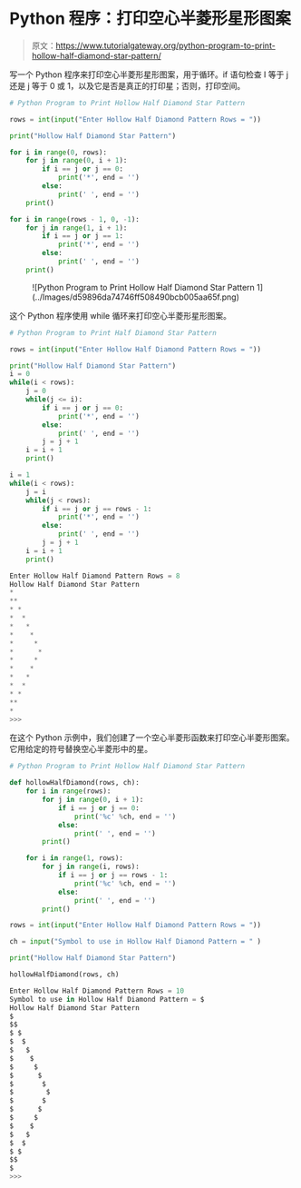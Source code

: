 # Python 程序：打印空心半菱形星形图案

> 原文：<https://www.tutorialgateway.org/python-program-to-print-hollow-half-diamond-star-pattern/>

写一个 Python 程序来打印空心半菱形星形图案，用于循环。if 语句检查 I 等于 j 还是 j 等于 0 或 1，以及它是否是真正的打印星；否则，打印空间。

```py
# Python Program to Print Hollow Half Diamond Star Pattern

rows = int(input("Enter Hollow Half Diamond Pattern Rows = "))

print("Hollow Half Diamond Star Pattern") 

for i in range(0, rows):
    for j in range(0, i + 1):
        if i == j or j == 0:
            print('*', end = '')
        else:
            print(' ', end = '')  
    print()

for i in range(rows - 1, 0, -1):
    for j in range(1, i + 1):
        if i == j or j == 1:
            print('*', end = '')
        else:
            print(' ', end = '')  
    print()
```

<figure class="wp-block-image size-large">![Python Program to Print Hollow Half Diamond Star Pattern 1](../Images/d59896da74746ff508490bcb005aa65f.png)</figure>

这个 Python 程序使用 while 循环来打印空心半菱形星形图案。

```py
# Python Program to Print Half Diamond Star Pattern

rows = int(input("Enter Hollow Half Diamond Pattern Rows = "))

print("Hollow Half Diamond Star Pattern") 
i = 0
while(i < rows):
    j = 0
    while(j <= i):
        if i == j or j == 0:
            print('*', end = '')
        else:
            print(' ', end = '')
        j = j + 1
    i = i + 1
    print()

i = 1
while(i < rows):
    j = i
    while(j < rows):
        if i == j or j == rows - 1:
            print('*', end = '')
        else:
            print(' ', end = '') 
        j = j + 1
    i = i + 1
    print()
```

```py
Enter Hollow Half Diamond Pattern Rows = 8
Hollow Half Diamond Star Pattern
*
**
* *
*  *
*   *
*    *
*     *
*      *
*     *
*    *
*   *
*  *
* *
**
*
>>>
```

在这个 Python 示例中，我们创建了一个空心半菱形函数来打印空心半菱形图案。它用给定的符号替换空心半菱形中的星。

```py
# Python Program to Print Hollow Half Diamond Star Pattern

def hollowHalfDiamond(rows, ch):
    for i in range(rows):
        for j in range(0, i + 1):
            if i == j or j == 0:
                print('%c' %ch, end = '')
            else:
                print(' ', end = '') 
        print()

    for i in range(1, rows):
        for j in range(i, rows):
            if i == j or j == rows - 1:
                print('%c' %ch, end = '')
            else:
                print(' ', end = '') 
        print()

rows = int(input("Enter Hollow Half Diamond Pattern Rows = "))

ch = input("Symbol to use in Hollow Half Diamond Pattern = " )

print("Hollow Half Diamond Star Pattern")

hollowHalfDiamond(rows, ch)
```

```py
Enter Hollow Half Diamond Pattern Rows = 10
Symbol to use in Hollow Half Diamond Pattern = $
Hollow Half Diamond Star Pattern
$
$$
$ $
$  $
$   $
$    $
$     $
$      $
$       $
$        $
$       $
$      $
$     $
$    $
$   $
$  $
$ $
$$
$
>>> 
```